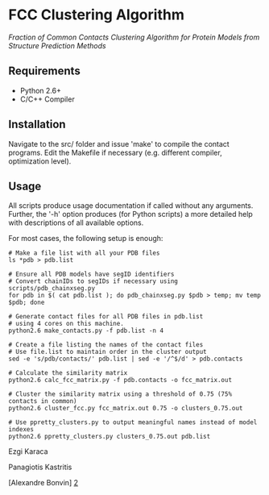 FCC Clustering Algorithm
========================

*Fraction of Common Contacts Clustering Algorithm for Protein Models from Structure Prediction Methods*


Requirements
------------

* Python 2.6+
* C/C++ Compiler

Installation
------------

Navigate to the src/ folder and issue 'make' to compile the contact programs.
Edit the Makefile if necessary (e.g. different compiler, optimization level).

Usage
------------

All scripts produce usage documentation if called without any arguments. Further,
the '-h' option produces (for Python scripts) a more detailed help with descriptions
of all available options.

For most cases, the following setup is enough:

    # Make a file list with all your PDB files
    ls *pdb > pdb.list
    
    # Ensure all PDB models have segID identifiers
    # Convert chainIDs to segIDs if necessary using scripts/pdb_chainxseg.py
    for pdb in $( cat pdb.list ); do pdb_chainxseg.py $pdb > temp; mv temp $pdb; done

    # Generate contact files for all PDB files in pdb.list
    # using 4 cores on this machine.
    python2.6 make_contacts.py -f pdb.list -n 4

    # Create a file listing the names of the contact files
    # Use file.list to maintain order in the cluster output
    sed -e 's/pdb/contacts/' pdb.list | sed -e '/^$/d' > pdb.contacts

    # Calculate the similarity matrix
    python2.6 calc_fcc_matrix.py -f pdb.contacts -o fcc_matrix.out

    # Cluster the similarity matrix using a threshold of 0.75 (75% contacts in common)
    python2.6 cluster_fcc.py fcc_matrix.out 0.75 -o clusters_0.75.out

    # Use ppretty_clusters.py to output meaningful names instead of model indexes
    python2.6 ppretty_clusters.py clusters_0.75.out pdb.list



Ezgi Karaca

Panagiotis Kastritis

[Alexandre Bonvin] [2]

[1]: http://www.ncbi.nlm.nih.gov/pubmed/22489062 "FCC @ Pubmed"
[2]: http://nmr.chem.uu.nl/~abonvin "Alexandre Bonvin's Homepage"
